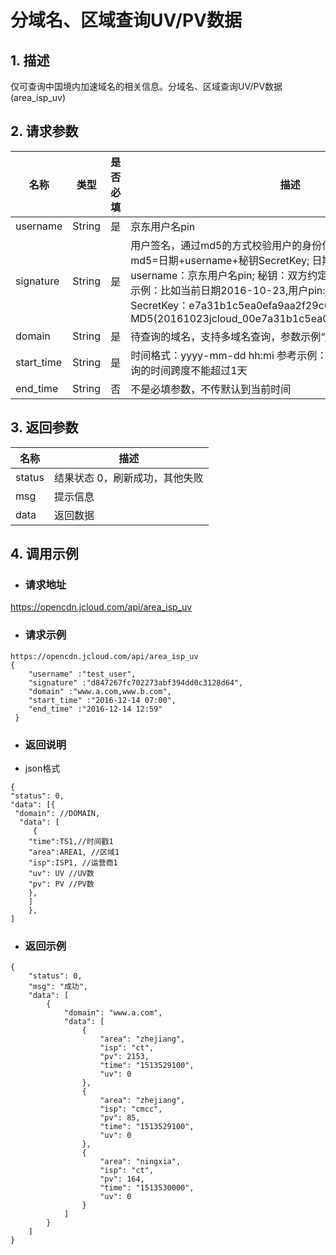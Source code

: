# **分域名、区域查询UV/PV数据**

## **1. 描述**

仅可查询中国境内加速域名的相关信息。分域名、区域查询UV/PV数据 (area_isp_uv)

## **2. 请求参数**

| **名称**   | **类型** | **是否必填** | **描述**                                                     |
| ---------- | -------- | ------------ | ------------------------------------------------------------ |
| username   | String   | 是           | 京东用户名pin                                                |
| signature  | String   | 是           |  用户签名，通过md5的方式校验用户的身份信息，保障信息安全。</br>md5=日期+username+秘钥SecretKey; 日期：格式为 yyyymmdd; username：京东用户名pin; 秘钥：双方约定; </br>示例：比如当前日期2016-10-23,用户pin:jcloud_00,用户秘钥SecretKey：e7a31b1c5ea0efa9aa2f29c6559f7d61,那签名为MD5(20161023jcloud_00e7a31b1c5ea0efa9aa2f29c6559f7d61)  |
| domain     | String   | 是           | 待查询的域名，支持多域名查询，参数示例“www.a.com,www.b.com”  |
| start_time | String   | 是           | 时间格式：yyyy-mm-dd hh:mi 参考示例：2016-12-14 07:00；查询的时间跨度不能超过1天       |
| end_time   | String   | 否           | 不是必填参数，不传默认到当前时间                             |


## **3. 返回参数**

| **名称** | **描述**                       |
| -------- | ------------------------------ |
| status   | 结果状态 0，刷新成功，其他失败 |
| msg      | 提示信息                       |
| data     | 返回数据                       |


## **4. 调用示例**

- ### **请求地址**

https://opencdn.jcloud.com/api/area_isp_uv

- ### **请求示例**

```
https://opencdn.jcloud.com/api/area_isp_uv
{
    "username" :"test_user",
    "signature" :"d847267fc702273abf394dd0c3128d64",
    "domain" :"www.a.com,www.b.com",
    "start_time" :"2016-12-14 07:00",
    "end_time" :"2016-12-14 12:59"
 }
```

- ### **返回说明**

* json格式

```
{
"status": 0,
"data": [{
 "domain": //DOMAIN,
  "data": [
     { 
    "time":TS1,//时间戳1
    "area":AREA1, //区域1
    "isp":ISP1, //运营商1
    "uv": UV //UV数
    "pv": PV //PV数
    },
    ]
    },
]
```

- ### **返回示例**

```
{
    "status": 0,
    "msg": "成功",
    "data": [
        {
            "domain": "www.a.com",
            "data": [
                {
                    "area": "zhejiang",
                    "isp": "ct",
                    "pv": 2153,
                    "time": "1513529100",
                    "uv": 0
                },
                {
                    "area": "zhejiang",
                    "isp": "cmcc",
                    "pv": 85,
                    "time": "1513529100",
                    "uv": 0
                },
                {
                    "area": "ningxia",
                    "isp": "ct",
                    "pv": 164,
                    "time": "1513530000",
                    "uv": 0
                }
            ]
        }
    ]
}
```

